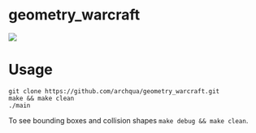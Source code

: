 # geometry\_warcraft

![](geometry_warcreft_welcome.png)

# Usage
```
git clone https://github.com/archqua/geometry_warcraft.git
make && make clean
./main
```

To see bounding boxes and collision shapes `make debug && make clean`.
